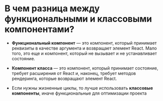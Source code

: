 В чем разница между функциональными и классовыми компонентами?
=====================

* **Функциональный компонент** — это компонент, который принимает реквизиты в качестве аргумента и возвращает элемент React. Мало того, это еще и компонент, который не вызывает и не устанавливает состояние.

* **Компонент класса** — это компонент, который принимает состояние, требует расширения от React и, наконец, требует методов рендеринга, которые возвращают элемент React.

* Если нужны жизненные циклы, то лучше использовать **классовые компоненты**, иначе функциональные для оптимизации проекта

